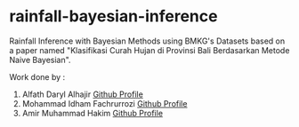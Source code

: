 # rainfall-bayesian-inference
Rainfall Inference with Bayesian Methods using BMKG's Datasets based on a paper named 
"Klasifikasi Curah Hujan di Provinsi Bali Berdasarkan Metode Naive Bayesian".

Work done by :
1. Alfath Daryl Alhajir [Github Profile](https://github.com/alfathdaryl)
2. Mohammad Idham Fachrurrozi [Github Profile](https://github.com/idhamozi)
3. Amir Muhammad Hakim [Github Profile](https://github.com/mramirid)
